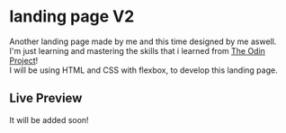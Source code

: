 # landing page V2
Another landing page made by me and this time designed by me aswell. <br />
I'm just learning and mastering the skills that i learned from [The Odin Project](https://www.theodinproject.com)! <br />
I will be using HTML and CSS with flexbox, to develop this landing page.

## Live Preview
It will be added soon!